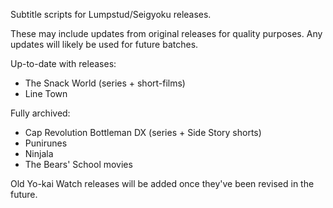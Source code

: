 Subtitle scripts for Lumpstud/Seigyoku releases.

These may include updates from original releases for quality purposes. Any updates will likely be used for future batches.

Up-to-date with releases:
- The Snack World (series + short-films)
- Line Town

Fully archived:
- Cap Revolution Bottleman DX (series + Side Story shorts)
- Punirunes
- Ninjala
- The Bears' School movies

Old Yo-kai Watch releases will be added once they've been revised in the future.
